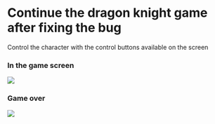 # Continue the dragon knight game after fixing the bug
Control the character with the control buttons available on the screen

### In the game screen
![](https://github.com/nguyen-duc-viet/Dragon-Knight-Continue/blob/master/GamePlayImages/1.jpg)

### Game over
![](https://github.com/nguyen-duc-viet/Dragon-Knight-Continue/blob/master/GamePlayImages/2.jpg)
